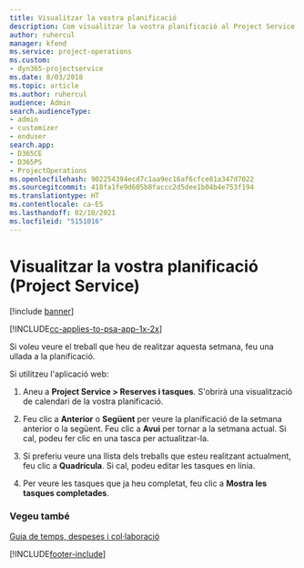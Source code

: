 ```yaml
---
title: Visualitzar la vostra planificació
description: Com visualitzar la vostra planificació al Project Service
author: ruhercul
manager: kfend
ms.service: project-operations
ms.custom:
- dyn365-projectservice
ms.date: 8/03/2018
ms.topic: article
ms.author: ruhercul
audience: Admin
search.audienceType:
- admin
- customizer
- enduser
search.app:
- D365CE
- D365PS
- ProjectOperations
ms.openlocfilehash: 902254394ecd7c1aa9ec16af6cfce81a347d7022
ms.sourcegitcommit: 418fa1fe9d605b8faccc2d5dee1b04b4e753f194
ms.translationtype: HT
ms.contentlocale: ca-ES
ms.lasthandoff: 02/10/2021
ms.locfileid: "5151016"
---
```

# <a name="view-your-schedule-project-service"></a>Visualitzar la vostra planificació (Project Service)

[!include [banner](../includes/psa-now-project-operations.md)]

[!INCLUDE[cc-applies-to-psa-app-1x-2x](../includes/cc-applies-to-psa-app-1x-2x.md)]

Si voleu veure el treball que heu de realitzar aquesta setmana, feu una ullada a la planificació.  
  
 Si utilitzeu l'aplicació web:  
  
1.  Aneu a **Project Service > Reserves i tasques**. S'obrirà una visualització de calendari de la vostra planificació.  
  
2.  Feu clic a **Anterior** o **Següent** per veure la planificació de la setmana anterior o la següent. Feu clic a **Avui** per tornar a la setmana actual. Si cal, podeu fer clic en una tasca per actualitzar-la.  
  
3.  Si preferiu veure una llista dels treballs que esteu realitzant actualment, feu clic a **Quadrícula**. Si cal, podeu editar les tasques en línia.  
  
4.  Per veure les tasques que ja heu completat, feu clic a **Mostra les tasques completades**.  
  
### <a name="see-also"></a>Vegeu també  
 [Guia de temps, despeses i col·laboració](../psa/time-expense-collaboration-guide.md)


[!INCLUDE[footer-include](../includes/footer-banner.md)]